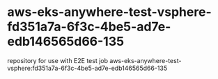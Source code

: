 # aws-eks-anywhere-test-vsphere-fd351a7a-6f3c-4be5-ad7e-edb146565d66-135
repository for use with E2E test job aws-eks-anywhere-test-vsphere:fd351a7a-6f3c-4be5-ad7e-edb146565d66-135
